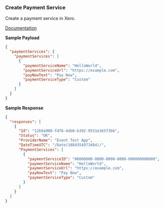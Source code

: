 ### Create Payment Service

Create a payment service in Xero.

[Documentation](https://xeroapi.github.io/xero-node/accounting/index.html#api-Accounting-createPaymentService)

**Sample Payload**
```json
{
  "paymentServices": {
    "paymentServices": [
      {
        "paymentServiceName": "HelloWorld",
        "paymentServiceUrl": "https://example.com",
        "payNowText": "Pay Now",
        "paymentServiceType": "Custom"
      }
    ]
  }
}
```

**Sample Response**
```json
{
  "responses": [
    {
      "Id": "12b9a900-fd76-4db0-b392-9551e165f3bb",
      "Status": "OK",
      "ProviderName": "Event Test App",
      "DateTimeUTC": "/Date(1684354973404)/",
      "PaymentServices": [
        {
          "paymentServiceID": "00000000-0000-0000-0000-000000000000",
          "paymentServiceName": "HelloWorld",
          "paymentServiceUrl": "https://example.com",
          "payNowText": "Pay Now",
          "paymentServiceType": "Custom"
        }
      ]
    }
  ]
}
```

